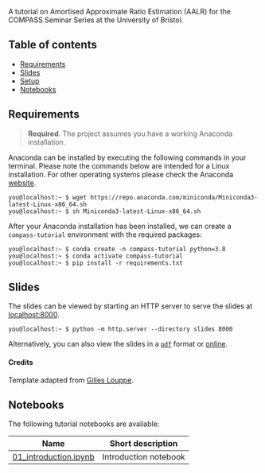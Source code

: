 A tutorial on Amortised Approximate Ratio Estimation (AALR) for the COMPASS Seminar Series at the University of Bristol.

## Table of contents

- [Requirements](#requirements)
- [Slides](#slides)
- [Setup](#setup)
- [Notebooks](#notebooks)

## Requirements

> **Required**. The project assumes you have a working Anaconda installation.

Anaconda can be installed by executing the following commands in your terminal.
Please note the commands below are intended for a Linux installation.
For other operating systems please check the Anaconda [website](https://www.anaconda.com/products/individual).

```console
you@localhost:~ $ wget https://repo.anaconda.com/miniconda/Miniconda3-latest-Linux-x86_64.sh
you@localhost:~ $ sh Miniconda3-latest-Linux-x86_64.sh
```

After your Anaconda installation has been installed, we can create a `compass-tutorial` environment with the required packages:

```console
you@localhost:~ $ conda create -n compass-tutorial python=3.8
you@localhost:~ $ conda activate compass-tutorial
you@localhost:~ $ pip install -r requirements.txt
```

## Slides

The slides can be viewed by starting an HTTP server to serve the slides at [localhost:8000](http://localhost:8000).
```console
you@localhost:~ $ python -m http.server --directory slides 8000
```
Alternatively, you can also view the slides in a [`pdf`](slides/slides.pdf) format or [online](https://joerihermans.com/talks/talk-compass-tutorial).

#### Credits

Template adapted from [Gilles Louppe](https://github.com/glouppe/talk-template).

## Notebooks

The following tutorial notebooks are available:

| Name | Short description |
| --- | --- |
| [01_introduction.ipynb](notebooks/introduction.ipynb) | Introduction notebook |
